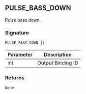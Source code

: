 ## PULSE\_BASS\_DOWN

Pulse bass down.


### Signature

`PULSE_BASS_DOWN ()`


| Parameter | Description |
| --- | --- |
| int | Output Binding ID |


### Returns

`None`